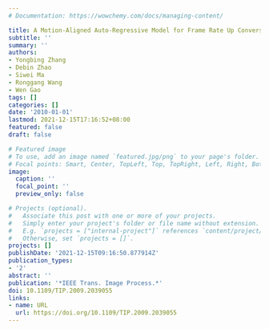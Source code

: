 ```yaml
---
# Documentation: https://wowchemy.com/docs/managing-content/

title: A Motion-Aligned Auto-Regressive Model for Frame Rate Up Conversion
subtitle: ''
summary: ''
authors:
- Yongbing Zhang
- Debin Zhao
- Siwei Ma
- Ronggang Wang
- Wen Gao
tags: []
categories: []
date: '2010-01-01'
lastmod: 2021-12-15T17:16:52+08:00
featured: false
draft: false

# Featured image
# To use, add an image named `featured.jpg/png` to your page's folder.
# Focal points: Smart, Center, TopLeft, Top, TopRight, Left, Right, BottomLeft, Bottom, BottomRight.
image:
  caption: ''
  focal_point: ''
  preview_only: false

# Projects (optional).
#   Associate this post with one or more of your projects.
#   Simply enter your project's folder or file name without extension.
#   E.g. `projects = ["internal-project"]` references `content/project/deep-learning/index.md`.
#   Otherwise, set `projects = []`.
projects: []
publishDate: '2021-12-15T09:16:50.877914Z'
publication_types:
- '2'
abstract: ''
publication: '*IEEE Trans. Image Process.*'
doi: 10.1109/TIP.2009.2039055
links:
- name: URL
  url: https://doi.org/10.1109/TIP.2009.2039055
---
```

